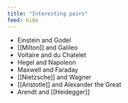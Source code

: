 ```yaml
---
title: "Interesting pairs"
feed: hide
---
```


* Einstein and Godel
* [[Milton]] and Galileo
* Voltaire and du Chatelet
* Hegel and Napoleon
* Maxwell and Faraday
* [[Nietzsche]] and Wagner
* [[Aristotle]] and Alexander the Great
* Arendt and [[Heidegger]]